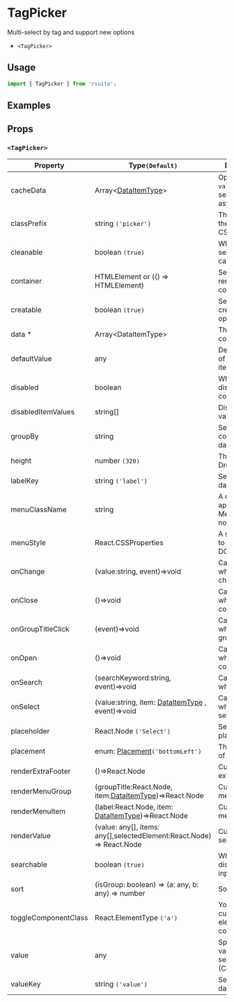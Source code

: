 # TagPicker

Multi-select by tag and support new options

* `<TagPicker>`

## Usage

```js
import { TagPicker } from 'rsuite';
```

## Examples

<!--{demo}-->

## Props

### `<TagPicker>`



| Property             | Type`(Default)`                                                       | Description                                             |
| -------------------- | --------------------------------------------------------------------- | ------------------------------------------------------- |
| cacheData            | Array&lt;[DataItemType](#types)&gt;                                   | Option to cache `value` when searching asynchronously   |
| classPrefix          | string `('picker')`                                                   | The prefix of the component CSS class                   |
| cleanable            | boolean `(true)`                                                      | Whether the selected value can be cleared               |
| container            | HTMLElement or (() => HTMLElement)                                    | Sets the rendering container                            |
| creatable            | boolean `(true)`                                                      | Settings can create new options                         |
| data \*              | Array&lt;DataItemType&gt;                                             | The data of component                                   |
| defaultValue         | any                                                                   | Default values of the selected items                    |
| disabled             | boolean                                                               | Whether disabled componet                               |
| disabledItemValues   | string[]                                                              | Disable item by value                                   |
| groupBy              | string                                                                | Set group condition key in data                         |
| height               | number `(320)`                                                        | The height of Dropdown                                  |
| labelKey             | string `('label')`                                                    | Set label key in data                                   |
| menuClassName        | string                                                                | A css class to apply to the Menu DOM node.              |
| menuStyle            | React.CSSProperties                                                   | A style to apply to the Menu DOM node.                  |
| onChange             | (value:string, event)=>void                                           | Callback fired when value change                        |
| onClose              | ()=>void                                                              | Callback fired when close component                     |
| onGroupTitleClick    | (event)=>void                                                         | Callback fired when click the group title               |
| onOpen               | ()=>void                                                              | Callback fired when open component                      |
| onSearch             | (searchKeyword:string, event)=>void                                   | Callback fired when search                              |
| onSelect             | (value:string, item: [DataItemType](#types) , event)=>void            | Callback fired when item is selected                    |
| placeholder          | React.Node `('Select')`                                               | Setting placeholders                                    |
| placement            | enum: [Placement](#types)`('bottomLeft')`                             | The placement of component                              |
| renderExtraFooter    | ()=>React.Node                                                        | Custom render extra footer                              |
| renderMenuGroup      | (groupTitle:React.Node, item:[DataItemType](#types))=>React.Node      | Custom render menu group                                |
| renderMenuItem       | (label:React.Node, item: [DataItemType](#types))=>React.Node          | Custom render menu items                                |
| renderValue          | (value: any[], items: any[],selectedElement:React.Node) => React.Node | Custom render selected items                            |
| searchable           | boolean `(true)`                                                      | Whether dispaly search input box                        |
| sort                 | (isGroup: boolean) => (a: any, b: any) => number                      | Sort options                                            |
| toggleComponentClass | React.ElementType `('a')`                                             | You can use a custom element for this component         |
| value                | any                                                                   | Specifies the values of the selected items (Controlled) |
| valueKey             | string `('value')`                                                    | Set value key in data                                   |
